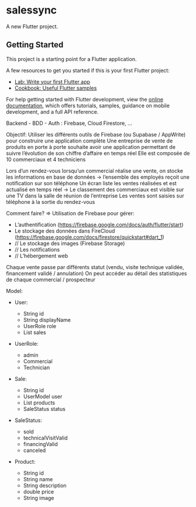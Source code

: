 # salessync

A new Flutter project.

## Getting Started

This project is a starting point for a Flutter application.

A few resources to get you started if this is your first Flutter project:

- [Lab: Write your first Flutter app](https://docs.flutter.dev/get-started/codelab)
- [Cookbook: Useful Flutter samples](https://docs.flutter.dev/cookbook)

For help getting started with Flutter development, view the
[online documentation](https://docs.flutter.dev/), which offers tutorials,
samples, guidance on mobile development, and a full API reference.

Backend - BDD - Auth : Firebase, Cloud Firestore, ...

Objectif:
Utiliser les différents outils de Firebase (ou Supabase / AppWrite) pour construire une application complète
Une entreprise de vente de produits en porte à porte souhaite avoir une application permettant de suivre l’évolution de son chiffre d’affaire en temps réel
Elle est composée de 10 commerciaux et 4 techniciens

Lors d’un rendez-vous lorsqu’un commercial réalise une vente, on stocke les informations en base de données -> l’ensemble des employés reçoit une notification sur son téléphone
Un écran liste les ventes réalisées et est actualisé en temps réel -> Le classement des commerciaux est visible sur une TV dans la salle de réunion de l’entreprise
Les ventes sont saisies sur téléphone à la sortie du rendez-vous

Comment faire? => Utilisation de Firebase pour gérer:

- L’authentification (https://firebase.google.com/docs/auth/flutter/start)
- Le stockage des données dans FireCloud
  (https://firebase.google.com/docs/firestore/quickstart#dart_1)
- // Le stockage des images (Firebase Storage)
- // Les notifications
- // L’hébergement web

Chaque vente passe par différents statut (vendu, visite technique validée, financement validé / annulation)
On peut accéder au détail des statistiques de chaque commercial / prospecteur

Model:

- User:

  - String id
  - String displayName
  - UserRole role
  - List<SaleModel> sales

- UserRole:

  - admin
  - Commercial
  - Technician

- Sale:

  - String id
  - UserModel user
  - List<ProductModel> products
  - SaleStatus status

- SaleStatus:

  - sold
  - technicalVisitValid
  - financingValid
  - canceled

- Product:
  - String id
  - String name
  - String description
  - double price
  - String image
